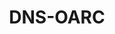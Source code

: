 ---
git: https://github.com/DNS-OARC
linkedin: https://linkedin.com/company/dns-oarc
logohandle: dns-oarcnet
sort: dns-oarc
title: DNS-OARC
website: https://www.dns-oarc.net/
youtube: https://youtube.com/DNS-OARC
---